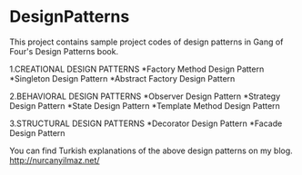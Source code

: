 # DesignPatterns

This project contains sample project codes of design patterns in Gang of Four's Design Patterns book.

1.CREATIONAL DESIGN PATTERNS
*Factory Method Design Pattern
*Singleton Design Pattern
*Abstract Factory Design Pattern

2.BEHAVIORAL DESIGN PATTERNS
*Observer Design Pattern
*Strategy Design Pattern
*State Design Pattern
*Template Method Design Pattern

3.STRUCTURAL DESIGN PATTERNS
*Decorator Design Pattern
*Facade Design Pattern


You can find Turkish explanations of the above design patterns on my blog. http://nurcanyilmaz.net/







